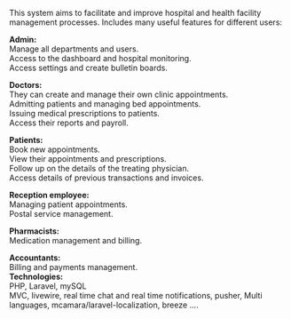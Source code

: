 This system aims to facilitate and improve hospital and health facility management processes. Includes many useful features for different users:<br/>

<strong>Admin:</strong><br/> 
Manage all departments and users. <br/> Access to the dashboard and hospital monitoring. <br/> Access settings and create bulletin boards.<br/>

<strong>Doctors:</strong><br/>  They can create and manage their own clinic appointments.<br/>Admitting patients and managing bed appointments.<br/>Issuing medical prescriptions to patients.<br/>Access their reports and payroll.<br/>

<strong>Patients:</strong><br/>  Book new appointments.<br/> View their appointments and prescriptions.<br/>Follow up on the details of the treating physician.<br/>Access details of previous transactions and invoices.<br/>

<strong>Reception employee:</strong><br/>  Managing patient appointments.<br/> Postal service management.<br/>

<strong>Pharmacists:</strong><br/>  Medication management and billing.<br/>

<strong>Accountants:</strong><br/>  Billing and payments management.<br/>
<strong>Technologies:</strong><br/>  PHP, Laravel, mySQL <br/>
MVC, livewire, real time chat and real time notifications, pusher, Multi languages, mcamara/laravel-localization, breeze ....<br/>



